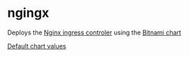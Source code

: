# ngingx

Deploys the [Nginx ingress controler](https://github.com/kubernetes/ingress-nginx) using the [Bitnami chart](https://bitnami.com/stack/nginx-ingress-controller/helm)

[Default chart values](https://github.com/bitnami/charts/blob/master/bitnami/nginx-ingress-controller/values.yaml)